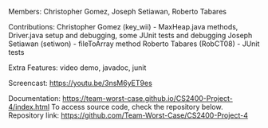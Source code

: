 Members: Christopher Gomez, Joseph Setiawan, Roberto Tabares

Contributions:
Christopher Gomez (key_wii) - MaxHeap.java methods, Driver.java setup and debugging, some JUnit tests and debugging
Joseph Setiawan (setiwon) - fileToArray method
Roberto Tabares (RobCT08) - JUnit tests

Extra Features: video demo, javadoc, junit

Screencast: https://youtu.be/3nsM6yET9es

Documentation: https://team-worst-case.github.io/CS2400-Project-4/index.html To access source code, check the repository below.
Repository link: https://github.com/Team-Worst-Case/CS2400-Project-4